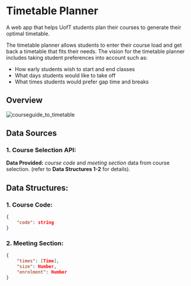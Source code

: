 # Timetable Planner

A web app that helps UofT students plan their courses to generate their optimal timetable. 

The timetable planner allows students to enter their course load and get back a timetable that fits their needs. The vision for the timetable planner includes taking student preferences into account such as: 

- How early students wish to start and end classes
- What days students would like to take off
- What times students would prefer gap time and breaks


## Overview

![courseguide_to_timetable](courseguide_to_timetable.png)

## Data Sources

### 1. Course Selection API:

__Data Provided:__  *course code* and *meeting section* data from course selection. (refer to **Data Structures 1-2** for details). 


## Data Structures:

### 1. Course Code: 

``` json
{
    "code": string
}
```

### 2. Meeting Section: 

```json
{
    "times": [Time],
    "size": Number,
    "enrolment": Number
}
```